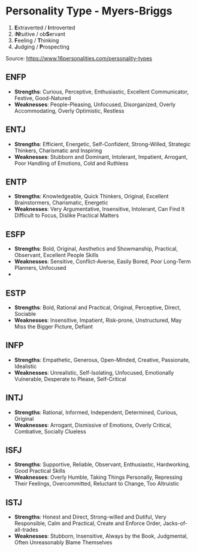 # Personality Type - Myers-Briggs

1. **E**xtraverted / **I**ntroverted
2. i**N**tuitive / ob**S**ervant
3. **F**eeling / **T**hinking
4. **J**udging / **P**rospecting

Source: https://www.16personalities.com/personality-types

## ENFP

* **Strengths**: Curious, Perceptive, Enthusiastic, Excellent Communicator, Festive, Good-Natured
* **Weaknesses**: People-Pleasing, Unfocused, Disorganized, Overly Accommodating, Overly Optimistic, Restless

## ENTJ

* **Strengths**: Efficient, Energetic, Self-Confident, Strong-Willed, Strategic Thinkers, Charismatic and Inspiring
* **Weaknesses**: Stubborn and Dominant, Intolerant, Impatient, Arrogant, Poor Handling of Emotions, Cold and Ruthless

## ENTP

* **Strengths**: Knowledgeable, Quick Thinkers, Original, Excellent Brainstormers, Charismatic, Energetic
* **Weaknesses**: Very Argumentative, Insensitive, Intolerant, Can Find It Difficult to Focus, Dislike Practical Matters

## ESFP

* **Strengths**: Bold, Original, Aesthetics and Showmanship, Practical, Observant, Excellent People Skills
* **Weaknesses**: Sensitive, Conflict-Averse, Easily Bored, Poor Long-Term Planners, Unfocused
* 
## ESTP

* **Strengths**: Bold, Rational and Practical, Original, Perceptive, Direct, Sociable
* **Weaknesses**: Insensitive, Impatient, Risk-prone, Unstructured, May Miss the Bigger Picture, Defiant

## INFP

* **Strengths**: Empathetic, Generous, Open-Minded, Creative, Passionate, Idealistic
* **Weaknesses**: Unrealistic, Self-Isolating, Unfocused, Emotionally Vulnerable, Desperate to Please, Self-Critical

## INTJ

* **Strengths**: Rational, Informed, Independent, Determined, Curious, Original
* **Weaknesses**: Arrogant, Dismissive of Emotions, Overly Critical, Combative, Socially Clueless

## ISFJ

* **Strengths**: Supportive, Reliable, Observant, Enthusiastic, Hardworking, Good Practical Skills
* **Weaknesses**: Overly Humble, Taking Things Personally, Repressing Their Feelings, Overcommitted, Reluctant to Change, Too Altruistic

## ISTJ

* **Strengths**: Honest and Direct, Strong-willed and Dutiful, Very Responsible, Calm and Practical, Create and Enforce Order, Jacks-of-all-trades
* **Weaknesses**: Stubborn, Insensitive, Always by the Book, Judgmental, Often Unreasonably Blame Themselves
